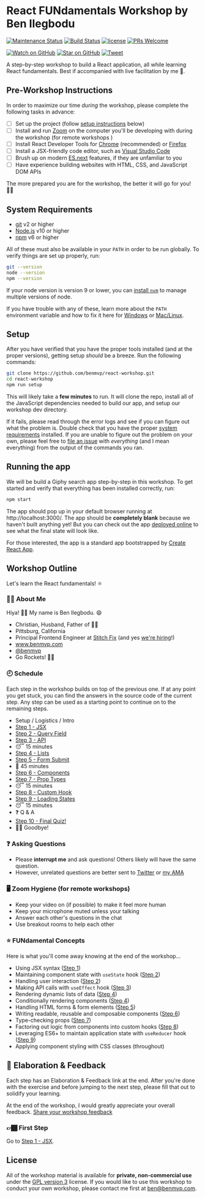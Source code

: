 # React FUNdamentals Workshop by Ben Ilegbodu

[![Maintenance Status](https://img.shields.io/badge/status-maintained-brightgreen.svg)](https://github.com/benmvp/react-workshop/pulse)
[![Build Status](https://github.com/benmvp/react-workshop/workflows/CI/badge.svg)](https://github.com/benmvp/react-workshop/actions)
[![license](https://img.shields.io/github/license/benmvp/react-workshop.svg)](http://www.gnu.org/licenses/gpl-3.0-standalone.html)
[![PRs Welcome](https://img.shields.io/badge/PRs-welcome-brightgreen.svg)](http://makeapullrequest.com)

[![Watch on GitHub](https://img.shields.io/github/watchers/benmvp/react-workshop.svg?style=social)](https://github.com/benmvp/react-workshop/watchers)
[![Star on GitHub](https://img.shields.io/github/stars/benmvp/react-workshop.svg?style=social)](https://github.com/benmvp/react-workshop/stargazers)
[![Tweet](https://img.shields.io/twitter/url/https/github.com/benmvp/react-workshop.svg?style=social)](https://twitter.com/intent/tweet?text=Check%20out%20React%20Fundamentals%20Workshop%20by%20%40benmvp!%0A%0Ahttps%3A%2F%2Fgithub.com%2Fbenmvp%2Freact-workshop)

A step-by-step workshop to build a React application, all while learning React fundamentals. Best if accompanied with live facilitation by me 🙂.

## Pre-Workshop Instructions

In order to maximize our time _during_ the workshop, please complete the following tasks in advance:

- [ ] Set up the project (follow [setup instructions](#system-requirements) below)
- [ ] Install and run [Zoom](https://zoom.us/) on the computer you'll be developing with during the workshop (for remote workshops )
- [ ] Install React Developer Tools for [Chrome](https://chrome.google.com/webstore/detail/react-developer-tools/fmkadmapgofadopljbjfkapdkoienihi) (recommended) or [Firefox](https://addons.mozilla.org/en-GB/firefox/addon/react-devtools/)
- [ ] Install a JSX-friendly code editor, such as [Visual Studio Code](https://code.visualstudio.com/)
- [ ] Brush up on modern [ES.next](http://www.benmvp.com/learning-es6-series/) features, if they are unfamiliar to you
- [ ] Have experience building websites with HTML, CSS, and JavaScript DOM APIs

The more prepared you are for the workshop, the better it will go for you! 👍🏾

## System Requirements

- [git](https://git-scm.com/) v2 or higher
- [Node.js](https://nodejs.org/en/) v10 or higher
- [npm](https://docs.npmjs.com/downloading-and-installing-node-js-and-npm) v6 or higher

All of these must also be available in your `PATH` in order to be run globally. To verify things are set up properly, run:

```sh
git --version
node --version
npm --version
```

If your node version is version 9 or lower, you can [install `nvm`](https://github.com/creationix/nvm#install-script) to manage multiple versions of node.

If you have trouble with any of these, learn more about the `PATH` environment variable and how to fix it here for [Windows](https://www.howtogeek.com/118594/how-to-edit-your-system-path-for-easy-command-line-access/) or [Mac/Linux](http://stackoverflow.com/a/24322978/971592).

## Setup

After you have verified that you have the proper tools installed (and at the proper versions), getting setup _should_ be a breeze. Run the following commands:

```sh
git clone https://github.com/benmvp/react-workshop.git
cd react-workshop
npm run setup
```

This will likely take a **few minutes** to run. It will clone the repo, install all of the JavaScript dependencies needed to build our app, and setup our workshop dev directory.

If it fails, please read through the error logs and see if you can figure out what the problem is. Double check that you have the proper [system requirements](#system-requirements) installed. If you are unable to figure out the problem on your own, please feel free to [file an issue](https://github.com/benmvp/react-workshop/issues/new) with _everything_ (and I mean everything) from the output of the commands you ran.

## Running the app

We will be build a Giphy search app step-by-step in this workshop. To get started and verify that everything has been installed correctly, run:

```sh
npm start
```

The app should pop up in your default browser running at http://localhost:3000/. The app should be **completely blank** because we haven't built anything yet! But you can check out the app [deployed online](https://react-workshop.benmvp.com/) to see what the final state will look like.

For those interested, the app is a standard app bootstrapped by [Create React App](https://create-react-app.dev/).

## Workshop Outline

Let's learn the React fundamentals! ⚛️

### 🧔🏾 About Me

Hiya! 👋🏾 My name is Ben Ilegbodu. 😄

- Christian, Husband, Father of 👌🏾
- Pittsburg, California
- Principal Frontend Engineer at [Stitch Fix](https://www.stitchfix.com/) (and yes [we're hiring](https://www.stitchfix.com/careers/jobs)!)
- www.benmvp.com
- [@benmvp](https://twitter.com/benmvp)
- Go Rockets! 🚀🏀

### 🕘 Schedule

Each step in the workshop builds on top of the previous one. If at any point you get stuck, you can find the answers in the source code of the current step. Any step can be used as a starting point to continue on to the remaining steps.

- Setup / Logistics / Intro
- [Step 1 - JSX](src/01-jsx/)
- [Step 2 - Query Field](src/02-query-field/)
- [Step 3 - API](src/03-api/)
- 😴 15 minutes
- [Step 4 - Lists](src/04-lists/)
- [Step 5 - Form Submit](src/05-form-submit/)
- 🍕 45 minutes
- [Step 6 - Components](src/06-components/)
- [Step 7 - Prop Types](src/07-prop-types/)
- 😴 15 minutes
- [Step 8 - Custom Hook](src/08-custom-hook/)
- [Step 9 - Loading States](src/09-loading-states/)
- 😴 15 minutes
- ❓ Q & A
- [Step 10 - Final Quiz!](src/10-quiz/)
- 👋🏾 Goodbye!

### ❓ Asking Questions

- Please **interrupt me** and ask questions! Others likely will have the same question.
- However, unrelated questions are better sent to [Twitter](https://twitter.com/benmvp) or [my AMA](http://www.benmvp.com/ama)

### 🖥️ Zoom Hygiene (for remote workshops)

- Keep your video on (if possible) to make it feel more human
- Keep your microphone muted unless your talking
- Answer each other's questions in the chat
- Use breakout rooms to help each other

### ⭐ FUNdamental Concepts

Here is what you'll come away knowing at the end of the workshop...

- Using JSX syntax ([Step 1](src/01-jsx/))
- Maintaining component state with `useState` hook ([Step 2](src/02-query-field/))
- Handling user interaction ([Step 2](src/02-query-field/))
- Making API calls with `useEffect` hook ([Step 3](src/03-api/))
- Rendering dynamic lists of data ([Step 4](src/04-lists/))
- Conditionally rendering components ([Step 4](src/04-lists/))
- Handling HTML forms & form elements ([Step 5](src/05-form-submit/))
- Writing readable, reusable and composable components ([Step 6](src/06-components/))
- Type-checking props ([Step 7](src/07-prop-types/))
- Factoring out logic from components into custom hooks ([Step 8](src/08-custom-hook/))
- Leveraging ES6+ to maintain application state with `useReducer` hook ([Step 9](src/09-loading-states/))
- Applying component styling with CSS classes (throughout)

## 🧠 Elaboration & Feedback

Each step has an Elaboration & Feedback link at the end. After you're done with the exercise and before jumping to the next step, please fill that out to solidify your learning.

At the end of the workshop, I would greatly appreciate your overall feedback. [Share your workshop feedback](https://bit.ly/react-fun-ws-feedbck)

### 👉🏾 First Step

Go to [Step 1 - JSX](src/01-jsx/).

## License

All of the workshop material is available for **private, non-commercial use** under the [GPL version 3](http://www.gnu.org/licenses/gpl-3.0-standalone.html) license. If you would like to use this workshop to conduct your own workshop, please contact me first at ben@benmvp.com.
